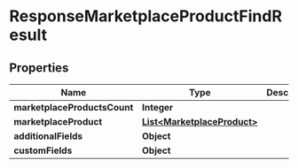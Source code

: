 

# ResponseMarketplaceProductFindResult

## Properties

Name | Type | Description | Notes
------------ | ------------- | ------------- | -------------
**marketplaceProductsCount** | **Integer** |  |  [optional]
**marketplaceProduct** | [**List&lt;MarketplaceProduct&gt;**](MarketplaceProduct.md) |  |  [optional]
**additionalFields** | **Object** |  |  [optional]
**customFields** | **Object** |  |  [optional]




